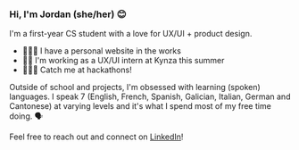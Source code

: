 ### Hi, I'm Jordan (she/her) 😊

I'm a first-year CS student with a love for UX/UI + product design. 

- 👩🏻‍🎨  I have a personal website in the works
- 🤳🏻  I'm working as a UX/UI intern at Kynza this summer
- 👩🏻‍💻  Catch me at hackathons!

Outside of school and projects, I'm obsessed with learning (spoken) languages. I speak 7 (English, French, Spanish, Galician, Italian, German and Cantonese) at varying levels and it's what I spend most of my free time doing. 🗣

Feel free to reach out and connect on [LinkedIn](https://linkedin.com/in/jordan-lipson)!


<!--
- 🌱 I’m currently learning 
- 💬 Ask me about 
-->

